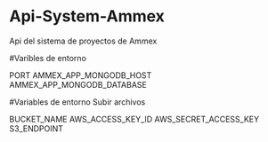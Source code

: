 # Api-System-Ammex
Api del sistema de proyectos de Ammex

#Varibles de entorno

PORT
AMMEX_APP_MONGODB_HOST
AMMEX_APP_MONGODB_DATABASE

#Variables de entorno Subir archivos

BUCKET_NAME
AWS_ACCESS_KEY_ID
AWS_SECRET_ACCESS_KEY
S3_ENDPOINT
